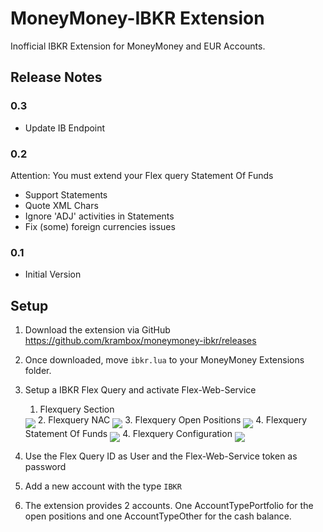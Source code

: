 # MoneyMoney-IBKR Extension

Inofficial IBKR Extension for MoneyMoney and EUR Accounts.

## Release Notes

### 0.3

- Update IB Endpoint

### 0.2

Attention: You must extend your Flex query Statement Of Funds

- Support Statements
- Quote XML Chars
- Ignore 'ADJ' activities in Statements
- Fix (some) foreign currencies issues

### 0.1

- Initial Version

## Setup

1. Download the extension via  GitHub  https://github.com/krambox/moneymoney-ibkr/releases
2. Once downloaded, move `ibkr.lua` to your MoneyMoney Extensions folder.
3. Setup a IBKR Flex Query and activate Flex-Web-Service
    1. Flexquery Section
      <img src="Flexquery Sections.png" align="middle"/>
    2. Flexquery NAC
      <img src="Flexquery NAC.png" align="middle"/>
    3. Flexquery Open Positions
      <img src="Flexquery Open Positions.png" align="middle"/>
    4. Flexquery Statement Of Funds
      <img src="Flexquery StatementOfFunds.png" align="middle"/>
    4. Flexquery Configuration
      <img src="Flexquery Configuration.png" align="middle"/>
    
4.  Use the Flex Query ID as User and the Flex-Web-Service token as password
5.  Add a new account with the type `IBKR`
6.  The extension provides 2 accounts. One AccountTypePortfolio for the open positions and one  AccountTypeOther for the cash balance. 
